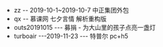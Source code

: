 + zz -- 2019-10-1~2019-10-7  中正集团外包
+ qx -- 慕课网 七夕言情  解析重构版
+ outs20191015 --- 募捐 - 为大山里的孩子点亮一盏灯
+ turboair   ---2019-11-23 ---  特普尔 pc+h5 